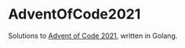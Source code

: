 # AdventOfCode2021

Solutions to [Advent of Code 2021](https://adventofcode.com/2021), written in Golang.
